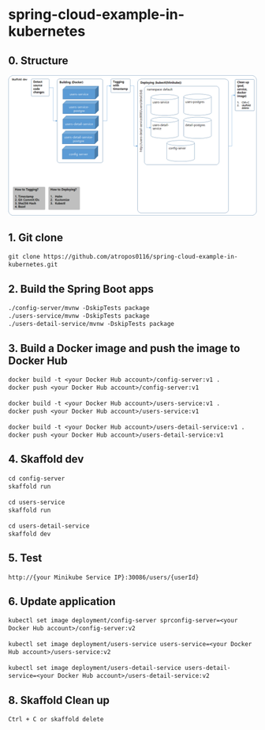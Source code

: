 # spring-cloud-example-in-kubernetes

## 0. Structure
![Structure](./image.png)


## 1. Git clone
```
git clone https://github.com/atropos0116/spring-cloud-example-in-kubernetes.git
```

## 2. Build the Spring Boot apps
```
./config-server/mvnw -DskipTests package
./users-service/mvnw -DskipTests package
./users-detail-service/mvnw -DskipTests package
```

## 3. Build a Docker image and push the image to Docker Hub
```
docker build -t <your Docker Hub account>/config-server:v1 .
docker push <your Docker Hub account>/config-server:v1

docker build -t <your Docker Hub account>/users-service:v1 .
docker push <your Docker Hub account>/users-service:v1

docker build -t <your Docker Hub account>/users-detail-service:v1 .
docker push <your Docker Hub account>/users-detail-service:v1
```

## 4. Skaffold dev
```
cd config-server
skaffold run

cd users-service
skaffold run

cd users-detail-service
skaffold dev
```

## 5. Test
```
http://{your Minikube Service IP}:30086/users/{userId}
```

## 6. Update application
```
kubectl set image deployment/config-server sprconfig-server=<your Docker Hub account>/config-server:v2

kubectl set image deployment/users-service users-service=<your Docker Hub account>/users-service:v2

kubectl set image deployment/users-detail-service users-detail-service=<your Docker Hub account>/users-detail-service:v2
```

## 8. Skaffold Clean up
```
Ctrl + C or skaffold delete
```
